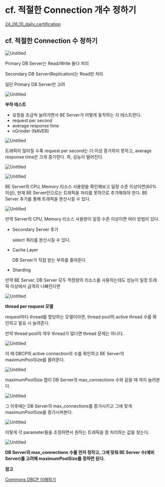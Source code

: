 # cf. 적절한 Connection 개수 정하기

[24_06_10_daily_certification](https://www.notion.so/24_06_10_daily_certification-9694524834cd43f482a0878914d7c95d?pvs=21)

## cf. 적절한 Connection 수 정하기

![Untitled](%E1%84%83%E1%85%A6%E1%84%8B%E1%85%B5%E1%86%AF%E1%84%85%E1%85%B5%E1%84%8B%E1%85%B5%E1%86%AB%E1%84%8C%E1%85%B3%E1%86%BC%20ef1ee6d7779941e38c35974449a20434/24_06_10_daily_certification%209694524834cd43f482a0878914d7c95d/Untitled.png)

Primary DB Server는 Read/Write 둘다 처리

Secondary DB Server(Replication)는 Read만 처리

일단 Primary DB Server만 고려

![Untitled](%E1%84%83%E1%85%A6%E1%84%8B%E1%85%B5%E1%86%AF%E1%84%85%E1%85%B5%E1%84%8B%E1%85%B5%E1%86%AB%E1%84%8C%E1%85%B3%E1%86%BC%20ef1ee6d7779941e38c35974449a20434/24_06_10_daily_certification%209694524834cd43f482a0878914d7c95d/Untitled%201.png)

**부하 테스트**

- 요청을 조금씩 늘려가면서 BE Server가 어떻게 동작하는 지 테스트한다.
- request per second
- average response time
- nGrinder (NAVER)

![Untitled](%E1%84%83%E1%85%A6%E1%84%8B%E1%85%B5%E1%86%AF%E1%84%85%E1%85%B5%E1%84%8B%E1%85%B5%E1%86%AB%E1%84%8C%E1%85%B3%E1%86%BC%20ef1ee6d7779941e38c35974449a20434/24_06_10_daily_certification%209694524834cd43f482a0878914d7c95d/Untitled%202.png)

트래픽이 많아질 수록 request per second는 더 이상 증가하지 못하고, average response time은 크게 증가한다. 즉, 성능이 떨어진다.

![Untitled](%E1%84%83%E1%85%A6%E1%84%8B%E1%85%B5%E1%86%AF%E1%84%85%E1%85%B5%E1%84%8B%E1%85%B5%E1%86%AB%E1%84%8C%E1%85%B3%E1%86%BC%20ef1ee6d7779941e38c35974449a20434/24_06_10_daily_certification%209694524834cd43f482a0878914d7c95d/Untitled%203.png)

![Untitled](%E1%84%83%E1%85%A6%E1%84%8B%E1%85%B5%E1%86%AF%E1%84%85%E1%85%B5%E1%84%8B%E1%85%B5%E1%86%AB%E1%84%8C%E1%85%B3%E1%86%BC%20ef1ee6d7779941e38c35974449a20434/24_06_10_daily_certification%209694524834cd43f482a0878914d7c95d/Untitled%204.png)

BE Server의 CPU, Memory 리소스 사용량을 확인해보고 일정 수준 이상이면(60% 이상), 현재 BE Server만으로는 트래픽을 처리를 못하므로 추가해줘야 한다. BE Server 추가를 통해 트래픽을 분산시킬 수 있다.

![Untitled](%E1%84%83%E1%85%A6%E1%84%8B%E1%85%B5%E1%86%AF%E1%84%85%E1%85%B5%E1%84%8B%E1%85%B5%E1%86%AB%E1%84%8C%E1%85%B3%E1%86%BC%20ef1ee6d7779941e38c35974449a20434/24_06_10_daily_certification%209694524834cd43f482a0878914d7c95d/Untitled%205.png)

만약 Server의 CPU, Memory 리소스 사용량이 일정 수준 이상이면 여러 방법이 있다.

- Secondary Server 추가
    
    select 쿼리를 분산시킬 수 있다.
    
- Cache Layer
    
    DB Server가 직접 받는 부하를 줄여준다
    
- Sharding

만약 BE Server, DB Server 모두 적정량의 리소스를 사용하는데도 성능이 일정 트래픽 이상에서 급격히 나빠진다면 

![Untitled](%E1%84%83%E1%85%A6%E1%84%8B%E1%85%B5%E1%86%AF%E1%84%85%E1%85%B5%E1%84%8B%E1%85%B5%E1%86%AB%E1%84%8C%E1%85%B3%E1%86%BC%20ef1ee6d7779941e38c35974449a20434/24_06_10_daily_certification%209694524834cd43f482a0878914d7c95d/Untitled%206.png)

**thread per request 모델**

request마다 thread를 할당하는 모델이라면, thread pool의 active thread 수를 확인하고 필요 시 늘려준다.

만약 thread pool의 여우 thread가 많다면 thread 문제는 아니다.

![Untitled](%E1%84%83%E1%85%A6%E1%84%8B%E1%85%B5%E1%86%AF%E1%84%85%E1%85%B5%E1%84%8B%E1%85%B5%E1%86%AB%E1%84%8C%E1%85%B3%E1%86%BC%20ef1ee6d7779941e38c35974449a20434/24_06_10_daily_certification%209694524834cd43f482a0878914d7c95d/Untitled%207.png)

이 때 DBCP의 active connection의 수를 확인하고 BE Server의 maximumPoolSize를 올려준다.

![Untitled](%E1%84%83%E1%85%A6%E1%84%8B%E1%85%B5%E1%86%AF%E1%84%85%E1%85%B5%E1%84%8B%E1%85%B5%E1%86%AB%E1%84%8C%E1%85%B3%E1%86%BC%20ef1ee6d7779941e38c35974449a20434/24_06_10_daily_certification%209694524834cd43f482a0878914d7c95d/Untitled%208.png)

maximumPoolSIze 합이 DB Server의 max_connections 수와 같을 때 까지 늘려본다.

![Untitled](%E1%84%83%E1%85%A6%E1%84%8B%E1%85%B5%E1%86%AF%E1%84%85%E1%85%B5%E1%84%8B%E1%85%B5%E1%86%AB%E1%84%8C%E1%85%B3%E1%86%BC%20ef1ee6d7779941e38c35974449a20434/24_06_10_daily_certification%209694524834cd43f482a0878914d7c95d/Untitled%209.png)

그 이후에는 DB Server의 max_connections를 증가시키고 그에 맞게 maximumPoolSize를 증가시켜본다.

![Untitled](%E1%84%83%E1%85%A6%E1%84%8B%E1%85%B5%E1%86%AF%E1%84%85%E1%85%B5%E1%84%8B%E1%85%B5%E1%86%AB%E1%84%8C%E1%85%B3%E1%86%BC%20ef1ee6d7779941e38c35974449a20434/24_06_10_daily_certification%209694524834cd43f482a0878914d7c95d/Untitled%2010.png)

이렇게 각 parameter들을 조정하면서 원하는 트래픽을 잘 처리하는 값을 찾는다.

![Untitled](%E1%84%83%E1%85%A6%E1%84%8B%E1%85%B5%E1%86%AF%E1%84%85%E1%85%B5%E1%84%8B%E1%85%B5%E1%86%AB%E1%84%8C%E1%85%B3%E1%86%BC%20ef1ee6d7779941e38c35974449a20434/24_06_10_daily_certification%209694524834cd43f482a0878914d7c95d/Untitled%2011.png)

**DB Server의 max_connections 수를 먼저 정하고, 그에 맞춰 BE Server 수(예비 Server)를 고려해 maximumPoolSize를 정하면 된다.**

**참고**

[Commons DBCP 이해하기](https://d2.naver.com/helloworld/5102792)